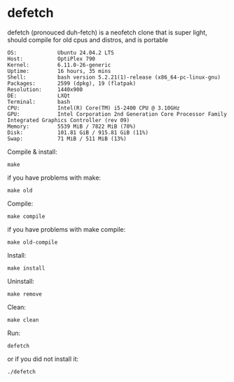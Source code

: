 # defetch

defetch (pronouced duh-fetch) is a neofetch clone that is super light, should compile for old cpus and distros, and is portable

```
OS:             Ubuntu 24.04.2 LTS
Host:           OptiPlex 790
Kernel:         6.11.0-26-generic
Uptime:         16 hours, 35 mins
Shell:          bash version 5.2.21(1)-release (x86_64-pc-linux-gnu)
Packages:       2599 (dpkg), 19 (flatpak)
Resolution:     1440x900
DE:             LXQt
Terminal:       bash
CPU:            Intel(R) Core(TM) i5-2400 CPU @ 3.10GHz
GPU:            Intel Corporation 2nd Generation Core Processor Family Integrated Graphics Controller (rev 09)
Memory:         5539 MiB / 7822 MiB (70%)
Disk:           101.81 GiB / 915.81 GiB (11%)
Swap:           71 MiB / 511 MiB (13%)
```

Compile & install:
```
make
```
if you have problems with make:
```
make old
```

Compile:
```
make compile
```
if you have problems with make compile:
```
make old-compile
```

Install:
```
make install
```

Uninstall:
```
make remove
```

Clean:
```
make clean
```
Run:
```
defetch
```
or if you did not install it:
```
./defetch
```
